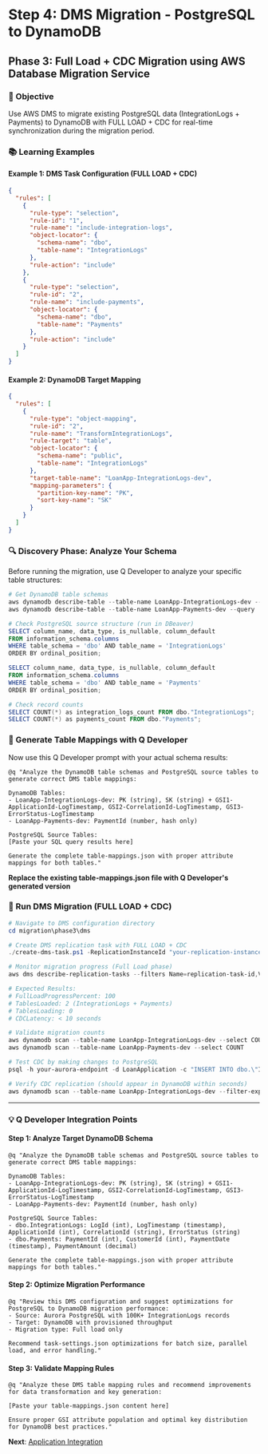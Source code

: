 # Step 4: DMS Migration - PostgreSQL to DynamoDB
## Phase 3: Full Load + CDC Migration using AWS Database Migration Service

### 🎯 Objective
Use AWS DMS to migrate existing PostgreSQL data (IntegrationLogs + Payments) to DynamoDB with FULL LOAD + CDC for real-time synchronization during the migration period.

### 📚 Learning Examples

#### Example 1: DMS Task Configuration (FULL LOAD + CDC)
```json
{
  "rules": [
    {
      "rule-type": "selection",
      "rule-id": "1",
      "rule-name": "include-integration-logs",
      "object-locator": {
        "schema-name": "dbo",
        "table-name": "IntegrationLogs"
      },
      "rule-action": "include"
    },
    {
      "rule-type": "selection",
      "rule-id": "2", 
      "rule-name": "include-payments",
      "object-locator": {
        "schema-name": "dbo",
        "table-name": "Payments"
      },
      "rule-action": "include"
    }
  ]
}
```

#### Example 2: DynamoDB Target Mapping
```json
{
  "rules": [
    {
      "rule-type": "object-mapping",
      "rule-id": "2",
      "rule-name": "TransformIntegrationLogs",
      "rule-target": "table",
      "object-locator": {
        "schema-name": "public",
        "table-name": "IntegrationLogs"
      },
      "target-table-name": "LoanApp-IntegrationLogs-dev",
      "mapping-parameters": {
        "partition-key-name": "PK",
        "sort-key-name": "SK"
      }
    }
  ]
}
```

### 🔍 Discovery Phase: Analyze Your Schema

Before running the migration, use Q Developer to analyze your specific table structures:

```powershell
# Get DynamoDB table schemas
aws dynamodb describe-table --table-name LoanApp-IntegrationLogs-dev --query 'Table.KeySchema'
aws dynamodb describe-table --table-name LoanApp-Payments-dev --query 'Table.KeySchema'

# Check PostgreSQL source structure (run in DBeaver)
SELECT column_name, data_type, is_nullable, column_default 
FROM information_schema.columns 
WHERE table_schema = 'dbo' AND table_name = 'IntegrationLogs'
ORDER BY ordinal_position;

SELECT column_name, data_type, is_nullable, column_default 
FROM information_schema.columns 
WHERE table_schema = 'dbo' AND table_name = 'Payments'
ORDER BY ordinal_position;

# Check record counts
SELECT COUNT(*) as integration_logs_count FROM dbo."IntegrationLogs";
SELECT COUNT(*) as payments_count FROM dbo."Payments";
```

### 🤖 Generate Table Mappings with Q Developer

Now use this Q Developer prompt with your actual schema results:

```
@q "Analyze the DynamoDB table schemas and PostgreSQL source tables to generate correct DMS table mappings:

DynamoDB Tables:
- LoanApp-IntegrationLogs-dev: PK (string), SK (string) + GSI1-ApplicationId-LogTimestamp, GSI2-CorrelationId-LogTimestamp, GSI3-ErrorStatus-LogTimestamp
- LoanApp-Payments-dev: PaymentId (number, hash only)

PostgreSQL Source Tables:
[Paste your SQL query results here]

Generate the complete table-mappings.json with proper attribute mappings for both tables."
```

**Replace the existing table-mappings.json file with Q Developer's generated version**

### 🚀 Run DMS Migration (FULL LOAD + CDC)

```powershell
# Navigate to DMS configuration directory
cd migration\phase3\dms

# Create DMS replication task with FULL LOAD + CDC
./create-dms-task.ps1 -ReplicationInstanceId "your-replication-instance-id" -PostgreSQLHost "your-aurora-endpoint" -Environment dev -MigrationType "full-load-and-cdc"

# Monitor migration progress (Full Load phase)
aws dms describe-replication-tasks --filters Name=replication-task-id,Values=your-task-id --query 'ReplicationTasks[0].ReplicationTaskStats'

# Expected Results:
# FullLoadProgressPercent: 100
# TablesLoaded: 2 (IntegrationLogs + Payments)
# TablesLoading: 0
# CDCLatency: < 10 seconds

# Validate migration counts
aws dynamodb scan --table-name LoanApp-IntegrationLogs-dev --select COUNT
aws dynamodb scan --table-name LoanApp-Payments-dev --select COUNT

# Test CDC by making changes to PostgreSQL
psql -h your-aurora-endpoint -d LoanApplication -c "INSERT INTO dbo.\"IntegrationLogs\" (LogType, ServiceName, LogTimestamp) VALUES ('TEST', 'CDCTest', NOW());"

# Verify CDC replication (should appear in DynamoDB within seconds)
aws dynamodb scan --table-name LoanApp-IntegrationLogs-dev --filter-expression "ServiceName = :svc" --expression-attribute-values '{":svc":{"S":"CDCTest"}}'
```

---

### 💡 Q Developer Integration Points

#### Step 1: Analyze Target DynamoDB Schema
```
@q "Analyze the DynamoDB table schemas and PostgreSQL source tables to generate correct DMS table mappings:

DynamoDB Tables:
- LoanApp-IntegrationLogs-dev: PK (string), SK (string) + GSI1-ApplicationId-LogTimestamp, GSI2-CorrelationId-LogTimestamp, GSI3-ErrorStatus-LogTimestamp
- LoanApp-Payments-dev: PaymentId (number, hash only)

PostgreSQL Source Tables:
- dbo.IntegrationLogs: LogId (int), LogTimestamp (timestamp), ApplicationId (int), CorrelationId (string), ErrorStatus (string)
- dbo.Payments: PaymentId (int), CustomerId (int), PaymentDate (timestamp), PaymentAmount (decimal)

Generate the complete table-mappings.json with proper attribute mappings for both tables."
```

#### Step 2: Optimize Migration Performance
```
@q "Review this DMS configuration and suggest optimizations for PostgreSQL to DynamoDB migration performance:
- Source: Aurora PostgreSQL with 100K+ IntegrationLogs records
- Target: DynamoDB with provisioned throughput
- Migration type: Full load only

Recommend task-settings.json optimizations for batch size, parallel load, and error handling."
```

#### Step 3: Validate Mapping Rules
```
@q "Analyze these DMS table mapping rules and recommend improvements for data transformation and key generation:

[Paste your table-mappings.json content here]

Ensure proper GSI attribute population and optimal key distribution for DynamoDB best practices."
```

**Next**: [Application Integration](./05-application-integration.md)